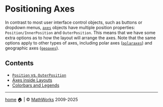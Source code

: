# Positioning Axes

In contrast to most user interface control objects, such as buttons or dropdown menus, [`axes`](https://www.mathworks.com/help/matlab/ref/axes.html) objects have multiple position properties: `Position/InnerPosition` and `OuterPosition`. This means that we have some extra options as to how the layout will arrange the axes. Note that the same options apply to other types of axes, including polar axes ([`polaraxes`](https://www.mathworks.com/help/matlab/ref/polaraxes.html)) and geographic axes ([`geoaxes`](https://www.mathworks.com/help/matlab/ref/geoaxes.html)).

## Contents

- [`Position` vs. `OuterPosition`](PositionVsOuterPosition.md)
- [Axes inside Layouts](AxesInsideLayouts.md)
- [Colorbars and Legends](ColorbarsAndLegends.md)

___

[home](index.md) :house: | :copyright: [MathWorks](https://www.mathworks.com/services/consulting.html) 2009-2025